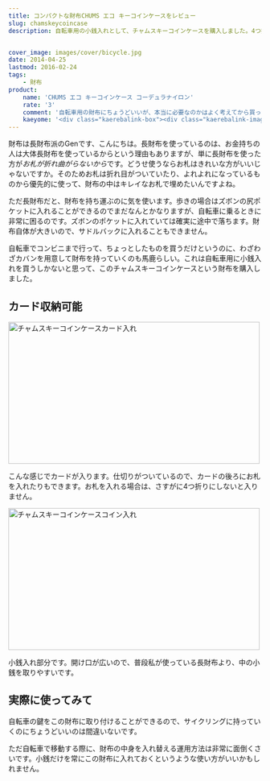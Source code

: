```yaml
---
title: コンパクトな財布CHUMS エコ キーコインケースをレビュー
slug: chamskeycoincase
description: 自転車用の小銭入れとして、チャムスキーコインケースを購入しました。4つ折りが必要ですがお札を収納可能、カードも1枚入ります。自転車のサドルバックに収まるサイズで、自転車に乗るときにちょうどいいサイズの財布だと思います。


cover_image: images/cover/bicycle.jpg
date: 2014-04-25
lastmod: 2016-02-24
tags: 
    - 財布
product:
    name: 'CHUMS エコ キーコインケース コーデュラナイロン'
    rate: '3'
    comment: '自転車用の財布にちょうどいいが、本当に必要なのかはよく考えてから買った方がいい。'
    kaeyome: '<div class="kaerebalink-box"><div class="kaerebalink-image"><a href="http://www.amazon.co.jp/exec/obidos/ASIN/B007Q602G8/illusionspace-22/ref=nosim/" rel="nofollow" target="_blank"><img src="http://ecx.images-amazon.com/images/I/41BI9m%2B-7hL._SL160_.jpg" style="border: none;" /></a></div><div class="kaerebalink-info"><div class="kaerebalink-name"><a href="http://www.amazon.co.jp/exec/obidos/ASIN/B007Q602G8/illusionspace-22/ref=nosim/" rel="nofollow" target="_blank">(チャムス) CHUMS エコ キーコインケース コーデュラナイロン ベージュ</a><div class="kaerebalink-powered-date">posted with <a href="http://kaereba.com" rel="nofollow" target="_blank">カエレバ</a></div></div><div class="kaerebalink-detail"></div><div class="kaerebalink-link1"><div class="shoplinkamazon"><a href="http://www.amazon.co.jp/gp/search?keywords=%83%60%83%83%83%80%83X%20%83L%81%5B%83R%83C%83%93%83P%81%5B%83X&__mk_ja_JP=%83J%83%5E%83J%83i&tag=illusionspace-22" rel="nofollow" target="_blank" title="アマゾン" >Amazonで購入</a></div><div class="shoplinkrakuten"><a href="http://hb.afl.rakuten.co.jp/hgc/0e95387f.f2aef20d.0e953880.25e412bd/?pc=http%3A%2F%2Fsearch.rakuten.co.jp%2Fsearch%2Fmall%2F%25E3%2583%2581%25E3%2583%25A3%25E3%2583%25A0%25E3%2582%25B9%2520%25E3%2582%25AD%25E3%2583%25BC%25E3%2582%25B3%25E3%2582%25A4%25E3%2583%25B3%25E3%2582%25B1%25E3%2583%25BC%25E3%2582%25B9%2F-%2Ff.1-p.1-s.1-sf.0-st.A-v.2%3Fx%3D0%26scid%3Daf_ich_link_urltxt%26m%3Dhttp%3A%2F%2Fm.rakuten.co.jp%2F" rel="nofollow" target="_blank" title="楽天市場" >楽天市場で購入</a></div></div></div><div class="booklink-footer" style="clear: left"></div></div>'
---
```


財布は長財布派のGenです、こんにちは。長財布を使っているのは、お金持ちの人は大体長財布を使っているからという理由もありますが、単に長財布を使った方が<em>お札が折れ曲がらないから</em>です。どうせ使うならお札はきれいな方がいいじゃないですか。そのためお札は折れ目がついていたり、よれよれになっているものから優先的に使って、財布の中はキレイなお札で埋めたいんですよね。

ただ長財布だと、財布を持ち運ぶのに気を使います。歩きの場合はズボンの尻ポケットに入れることができるのでまだなんとかなりますが、自転車に乗るときに非常に困るのです。ズボンのポケットに入れていては確実に途中で落ちます。財布自体が大きいので、サドルバックに入れることもできません。

自転車でコンビニまで行って、ちょっとしたものを買うだけというのに、わざわざカバンを用意して財布を持っていくのも馬鹿らしい。これは自転車用に小銭入れを買うしかないと思って、このチャムスキーコインケースという財布を購入しました。


## カード収納可能


<img src="https://wantit.gcreate.jp/wp-content/uploads/2014/04/P4112175.jpg" alt="チャムスキーコインケースカード入れ" width="500" height="282" class="size-full wp-image-465" srcset="https://wantit.gcreate.jp/wp-content/uploads/2014/04/P4112175.jpg 500w, https://wantit.gcreate.jp/wp-content/uploads/2014/04/P4112175-300x169.jpg 300w" sizes="(max-width: 500px) 100vw, 500px" />

こんな感じでカードが入ります。仕切りがついているので、カードの後ろにお札を入れたりもできます。お札を入れる場合は、さすがに4つ折りにしないと入りません。

<img src="https://wantit.gcreate.jp/wp-content/uploads/2014/04/P4112173.jpg" alt="チャムスキーコインケースコイン入れ" width="500" height="282" class="size-full wp-image-464" srcset="https://wantit.gcreate.jp/wp-content/uploads/2014/04/P4112173.jpg 500w, https://wantit.gcreate.jp/wp-content/uploads/2014/04/P4112173-300x169.jpg 300w" sizes="(max-width: 500px) 100vw, 500px" />

小銭入れ部分です。開け口が広いので、普段私が使っている長財布より、中の小銭を取りやすいです。


## 実際に使ってみて


自転車の鍵をこの財布に取り付けることができるので、サイクリングに持っていくのにちょうどいいのは間違いないです。

ただ自転車で移動する際に、財布の中身を入れ替える運用方法は非常に面倒くさいです。小銭だけを常にこの財布に入れておくというような使い方がいいかもしれません。


  